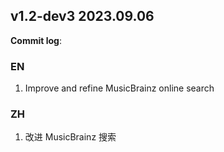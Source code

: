 ## **v1.2-dev3 2023.09.06**

**Commit log**:

### EN
1. Improve and refine MusicBrainz online search


### ZH
1. 改进 MusicBrainz 搜索


